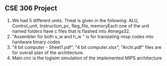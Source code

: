## CSE 306 Project

1. We had 5 different units. Theat is given in the following: ALU, Control_unit, Instruction_pc, Reg_file, memoryEach one of the unit named folders have c files that is flashed into Atmega32.
2. "Assembler for both s_w and h_w " is for translating misp codes into hardware binary codes
3. "4 bit computer - Sheet1.pdf", "4 bit computer.xlsx", "Archi.pdf" files are for overall plan of the architecture.
4. Main.circ is the logisim simulation of the implemented MIPS architecture
